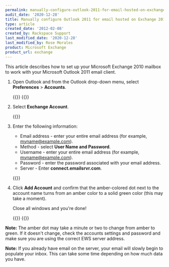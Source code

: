 ```yaml
---
permalink: manually-configure-outlook-2011-for-email-hosted-on-exchange-2010/
audit_date: '2020-12-28'
title: Manually configure Outlook 2011 for email hosted on Exchange 2010
type: article
created_date: '2012-02-08'
created_by: Rackspace Support
last_modified_date: '2020-12-28'
last_modified_by: Rose Morales
product: Microsoft Exchange
product_url: exchange
---
```


This article describes how to set up your Microsoft Exchange 2010 mailbox to
work with your Microsoft Outlook 2011 email client.

1. Open Outlook and from the Outlook drop-down menu, select
   **Preferences** > **Accounts**.

   {{<image src="E&AOutlook2011IMAP.png" alt="" title="">}}
   {{<image src="E&AOutlook2011IMAP2.png" alt="" title="">}}

2. Select **Exchange Account**.

   {{<image src="E&AOutlook2011Exchange.png" alt="" title="">}}

3. Enter the following information:

   - Email address - enter your entire email address
     (for example, myname@example.com).
   - Method - select **User Name and Password**.
   - Username - enter your entire email address
     (for example, myname@example.com).
   - Password - enter the password associated with your email address.
   - Server - Enter **connect.emailsrvr.com**.

    {{<image src="Outlook2011WithExchange2010.png" alt="" title="">}}

4. Click **Add Account** and confirm that the amber-colored dot next to the
   account name turns from an amber color to a solid green color (this may take
   a moment).

   Close all windows and you're done!

   {{<image src="E&AOutlook2011Exchange4.png" alt="" title="">}}
   {{<image src="E&AOutlook2011Exchange3.png" alt="" title="">}}

**Note:** The amber dot may take a minute or two to change from amber to green.
If it doesn't change, check the accounts settings and password and make sure you
are using the correct EWS server address.

**Note:** If you already have email on the server, your email will slowly begin
to populate your inbox. This can take some time depending on how much data you
have.